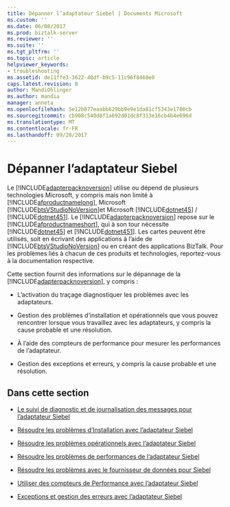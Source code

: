 ```yaml
---
title: Dépanner l’adaptateur Siebel | Documents Microsoft
ms.custom: ''
ms.date: 06/08/2017
ms.prod: biztalk-server
ms.reviewer: ''
ms.suite: ''
ms.tgt_pltfrm: ''
ms.topic: article
helpviewer_keywords:
- troubleshooting
ms.assetid: de11ffe3-3622-40df-b9c5-11c96f8460e0
caps.latest.revision: 8
author: MandiOhlinger
ms.author: mandia
manager: anneta
ms.openlocfilehash: 5e12b877eaabb629bb9e9e1da81cf5343e1780cb
ms.sourcegitcommit: cb908c540d8f1a692d01dc8f313e16cb4b4e696d
ms.translationtype: MT
ms.contentlocale: fr-FR
ms.lasthandoff: 09/20/2017
---
```

# <a name="troubleshoot-the-siebel-adapter"></a>Dépanner l’adaptateur Siebel
Le [!INCLUDE[adapterpacknoversion](../../includes/adapterpacknoversion-md.md)] utilise ou dépend de plusieurs technologies Microsoft, y compris mais non limité à [!INCLUDE[afproductnamelong](../../includes/afproductnamelong-md.md)], Microsoft [!INCLUDE[btsVStudioNoVersion](../../includes/btsvstudionoversion-md.md)]et Microsoft [!INCLUDE[dotnet45](../../includes/dotnet45-md.md)] / [!INCLUDE[dotnet451](../../includes/dotnet451-md.md)]. Le [!INCLUDE[adapterpacknoversion](../../includes/adapterpacknoversion-md.md)] repose sur le [!INCLUDE[afproductnameshort](../../includes/afproductnameshort-md.md)], qui à son tour nécessite [!INCLUDE[dotnet45](../../includes/dotnet45-md.md)] et [!INCLUDE[dotnet451](../../includes/dotnet451-md.md)]. Les cartes peuvent être utilisés, soit en écrivant des applications à l’aide de [!INCLUDE[btsVStudioNoVersion](../../includes/btsvstudionoversion-md.md)] ou en créant des applications BizTalk. Pour les problèmes liés à chacun de ces produits et technologies, reportez-vous à la documentation respective.  
  
 Cette section fournit des informations sur le dépannage de la [!INCLUDE[adapterpacknoversion](../../includes/adapterpacknoversion-md.md)], y compris :  
  
-   L’activation du traçage diagnostiquer les problèmes avec les adaptateurs.  
  
-   Gestion des problèmes d’installation et opérationnels que vous pouvez rencontrer lorsque vous travaillez avec les adaptateurs, y compris la cause probable et une résolution.  
  
-   À l’aide des compteurs de performance pour mesurer les performances de l’adaptateur.  
  
-   Gestion des exceptions et erreurs, y compris la cause probable et une résolution.  
  
## <a name="in-this-section"></a>Dans cette section  
  
-   [Le suivi de diagnostic et de journalisation des messages pour l’adaptateur Siebel](../../adapters-and-accelerators/adapter-siebel/diagnostic-tracing-and-message-logging-for-the-siebel-adapter.md)  
  
-   [Résoudre les problèmes d’Installation avec l’adaptateur Siebel](../../adapters-and-accelerators/adapter-siebel/troubleshoot-installation-issues-with-the-siebel-adapter.md) 
  
-   [Résoudre les problèmes opérationnels avec l’adaptateur Siebel](../../adapters-and-accelerators/adapter-siebel/troubleshoot-operational-issues-with-the-siebel-adapter.md)  
  
-   [Résoudre les problèmes de performances de l’adaptateur Siebel](../../adapters-and-accelerators/adapter-siebel/troubleshoot-performance-issues-with-the-siebel-adapter.md)  
  
-   [Résoudre les problèmes avec le fournisseur de données pour Siebel](../../adapters-and-accelerators/adapter-siebel/troubleshoot-issues-with-the-data-provider-for-siebel.md) 
  
-   [Utiliser des compteurs de Performance avec l’adaptateur Siebel](../../adapters-and-accelerators/adapter-siebel/use-performance-counters-with-the-siebel-adapter.md)  
  
-   [Exceptions et gestion des erreurs avec l’adaptateur Siebel](../../adapters-and-accelerators/adapter-siebel/exceptions-and-error-handling-with-the-siebel-adapter.md)